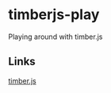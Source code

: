 timberjs-play
=============

Playing around with timber.js

Links
-----
[timber.js](https://github.com/mohayonao/timbre.js/)
